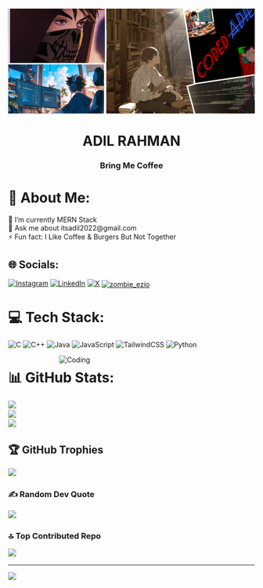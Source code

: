 [<img align="center" width="auto" src="/CA-banner.jpeg">](#)
<h1 align="center">ADIL RAHMAN</h1>
<h3 align="center">Bring Me Coffee</h3>
<h1 align="left">💫 About Me:</h1>
🌱 I’m currently MERN Stack<br>💬 Ask me about itsadil2022@gmail.com<br>⚡ Fun fact: I Like Coffee & Burgers But Not Together

## 🌐 Socials:
[![Instagram](https://img.shields.io/badge/Instagram-%23E4405F.svg?logo=Instagram&logoColor=white)](https://instagram.com/_.adil_rahman._) [![LinkedIn](https://img.shields.io/badge/LinkedIn-%230077B5.svg?logo=linkedin&logoColor=white)](https://linkedin.com/in/adil-rahman-635110264) [![X](https://img.shields.io/badge/X-black.svg?logo=X&logoColor=white)](https://x.com/adil_xr) <a href="https://codeforces.com/profile/zombie_ezio" target="blank"><img align="center" src="https://raw.githubusercontent.com/rahuldkjain/github-profile-readme-generator/master/src/images/icons/Social/codeforces.svg" alt="zombie_ezio" height="20" width="40" /></a>


# 💻 Tech Stack:
![C](https://img.shields.io/badge/c-%2300599C.svg?style=for-the-badge&logo=c&logoColor=white) ![C++](https://img.shields.io/badge/c++-%2300599C.svg?style=for-the-badge&logo=c%2B%2B&logoColor=white) ![Java](https://img.shields.io/badge/java-%23ED8B00.svg?style=for-the-badge&logo=openjdk&logoColor=white) ![JavaScript](https://img.shields.io/badge/javascript-%23323330.svg?style=for-the-badge&logo=javascript&logoColor=%23F7DF1E) ![TailwindCSS](https://img.shields.io/badge/tailwindcss-%2338B2AC.svg?style=for-the-badge&logo=tailwind-css&logoColor=white) ![Python](https://img.shields.io/badge/python-3670A0?style=for-the-badge&logo=python&logoColor=ffdd54)

<img align="right" alt="Coding" width="400" src="https://giffiles.alphacoders.com/219/219969.gif">


# 📊 GitHub Stats:
![](https://github-readme-stats.vercel.app/api?username=Coded-Adil&theme=dark&hide_border=false&include_all_commits=false&count_private=false)<br/>
![](https://github-readme-streak-stats.herokuapp.com/?user=Coded-Adil&theme=dark&hide_border=false)<br/>
![](https://github-readme-stats.vercel.app/api/top-langs/?username=Coded-Adil&theme=dark&hide_border=false&include_all_commits=false&count_private=false&layout=compact)

## 🏆 GitHub Trophies
![](https://github-profile-trophy.vercel.app/?username=Coded-Adil&theme=radical&no-frame=false&no-bg=false&margin-w=4)

### ✍️ Random Dev Quote
![](https://quotes-github-readme.vercel.app/api?type=horizontal&theme=radical)

### 🔝 Top Contributed Repo
![](https://github-contributor-stats.vercel.app/api?username=Coded-Adil&limit=5&theme=dark&combine_all_yearly_contributions=true)

---
[![](https://visitcount.itsvg.in/api?id=Coded-Adil&icon=1&color=6)](https://visitcount.itsvg.in)

<!-- Proudly created with GPRM ( https://gprm.itsvg.in ) -->
